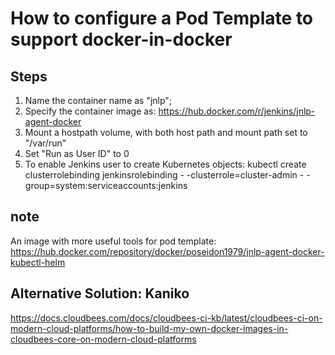 # How to configure a Pod Template to support docker-in-docker

## Steps

1. Name the container name as "jnlp";
2. Specify the container image as: https://hub.docker.com/r/jenkins/jnlp-agent-docker
3. Mount a hostpath volume, with both host path and mount path set to "/var/run"
4. Set "Run as User ID" to 0
5. To enable Jenkins user to create Kubernetes objects: kubectl create clusterrolebinding jenkinsrolebinding - -clusterrole=cluster-admin - - group=system:serviceaccounts:jenkins





## note
An image with more useful tools for pod template: https://hub.docker.com/repository/docker/poseidon1979/jnlp-agent-docker-kubectl-helm

## Alternative Solution: Kaniko
https://docs.cloudbees.com/docs/cloudbees-ci-kb/latest/cloudbees-ci-on-modern-cloud-platforms/how-to-build-my-own-docker-images-in-cloudbees-core-on-modern-cloud-platforms


